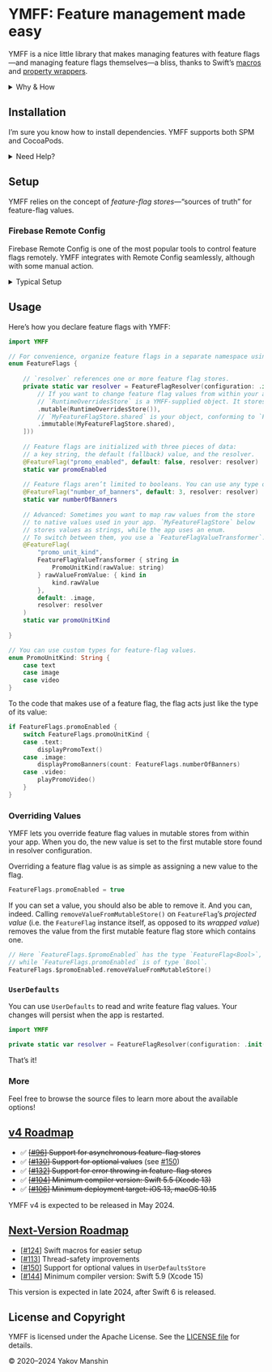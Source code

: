 # YMFF: Feature management made easy

YMFF is a nice little library that makes managing features with feature flags—and managing feature flags themselves—a bliss, thanks to Swift’s [macros](https://docs.swift.org/swift-book/documentation/the-swift-programming-language/macros) and [property wrappers](https://docs.swift.org/swift-book/documentation/the-swift-programming-language/properties/#Property-Wrappers).

<details>
<summary>Why & How</summary>

Every company I worked for needed a way to manage availability of features in the apps already shipped to users. Surprisingly enough, [*feature flags*](https://en.wikipedia.org/wiki/Feature_toggle) (a.k.a. *feature toggles* a.k.a. *feature switches*) tend to cause a lot of struggle.

**I aspire to change that.**

YMFF ships completely ready-to-use, right out of the box: you get everything you need to get started in just a few minutes. But you can also replace nearly any component of the system with your own, customized implementation. The supplied implementation and the protocols are kept in two separate targets (YMFF and YMFFProtocols, respectively).

</details>

## Installation

I’m sure you know how to install dependencies. YMFF supports both SPM and CocoaPods.

<details>
<summary>Need Help?</summary>

### Swift Package Manager (SPM)
To add YMFF to your project, use Xcode’s built-in support for Swift packages. Click File → Swift Packages → Add Package Dependency, and paste the following URL into the search field:

```
https://github.com/yakovmanshin/YMFF
```

You’re then prompted to select the version to install and indicate the desired update policy. I recommend starting with the latest version (it’s selected automatically), and choosing “up to next major” as the preferred update rule. Once you click Next, the package is fetched. Then select the target you’re going to use YMFF in. Click Finish, and you’re ready to go.

If you need to use YMFF in another Swift package, add it to the `Package.swift` file as a dependency:

```swift
.package(url: "https://github.com/yakovmanshin/YMFF", .upToNextMajor(from: "3.1.0"))
```

### CocoaPods
YMFF alternatively supports installation via [CocoaPods](https://youtu.be/iEAjvNRdZa0).

Add the following to your Podfile:

```ruby
pod 'YMFF', '~> 3.1'
```

</details>

## Setup
YMFF relies on the concept of *feature-flag stores*—“sources of truth” for feature-flag values.

### Firebase Remote Config
Firebase Remote Config is one of the most popular tools to control feature flags remotely. YMFF integrates with Remote Config seamlessly, although with some manual action.

<details>
<summary>Typical Setup</summary>

```swift
import FirebaseRemoteConfig
import YMFFProtocols

extension RemoteConfig: FeatureFlagStoreProtocol {
    
    public func containsValue(forKey key: String) -> Bool {
        self.allKeys(from: .remote).contains(key)
    }
    
    public func value<Value>(forKey key: String) -> Value? {
        // Remote Config returns a default value if the requested key doesn’t exist,
        // so you need to check the key for existence explicitly.
        guard containsValue(forKey: key) else { return nil }
        
        let remoteConfigValue = self[key]
        
        // You need to use different `RemoteConfigValue` methods, depending on the return type.
        // I know, it doesn’t look fancy.
        switch Value.self {
        case is Bool.Type:
            return remoteConfigValue.boolValue as? Value
        case is Data.Type:
            return remoteConfigValue.dataValue as? Value
        case is Double.Type:
            return remoteConfigValue.numberValue.doubleValue as? Value
        case is Int.Type:
            return remoteConfigValue.numberValue.intValue as? Value
        case is String.Type:
            return remoteConfigValue.stringValue as? Value
        default:
            return nil
        }
    }
    
}
```

Now, `RemoteConfig` is a valid *feature-flag store*.

Alternatively, you can create a custom wrapper object. That’s what I tend to do in my projects to achieve greater flexibility and avoid tight coupling.

</details>

## Usage
Here’s how you declare feature flags with YMFF:

```swift
import YMFF

// For convenience, organize feature flags in a separate namespace using an enum.
enum FeatureFlags {
    
    // `resolver` references one or more feature flag stores.
    private static var resolver = FeatureFlagResolver(configuration: .init(stores: [
        // If you want to change feature flag values from within your app, you’ll need at least one mutable store.
        // `RuntimeOverridesStore` is a YMFF-supplied object. It stores modified values until the app restarts.
        .mutable(RuntimeOverridesStore()),
        // `MyFeatureFlagStore.shared` is your object, conforming to `FeatureFlagStoreProtocol`.
        .immutable(MyFeatureFlagStore.shared),
    ]))
    
    // Feature flags are initialized with three pieces of data:
    // a key string, the default (fallback) value, and the resolver.
    @FeatureFlag("promo_enabled", default: false, resolver: resolver)
    static var promoEnabled
    
    // Feature flags aren’t limited to booleans. You can use any type of value!
    @FeatureFlag("number_of_banners", default: 3, resolver: resolver)
    static var numberOfBanners
    
    // Advanced: Sometimes you want to map raw values from the store
    // to native values used in your app. `MyFeatureFlagStore` below
    // stores values as strings, while the app uses an enum.
    // To switch between them, you use a `FeatureFlagValueTransformer`.
    @FeatureFlag(
        "promo_unit_kind",
        FeatureFlagValueTransformer { string in
            PromoUnitKind(rawValue: string)
        } rawValueFromValue: { kind in
            kind.rawValue
        },
        default: .image,
        resolver: resolver
    )
    static var promoUnitKind
    
}

// You can use custom types for feature-flag values.
enum PromoUnitKind: String {
    case text
    case image
    case video
}
```

To the code that makes use of a feature flag, the flag acts just like the type of its value:

```swift
if FeatureFlags.promoEnabled {
    switch FeatureFlags.promoUnitKind {
    case .text:
        displayPromoText()
    case .image:
        displayPromoBanners(count: FeatureFlags.numberOfBanners)
    case .video:
        playPromoVideo()
    }
}
```

### Overriding Values

YMFF lets you override feature flag values in mutable stores from within your app. When you do, the new value is set to the first mutable store found in resolver configuration.

Overriding a feature flag value is as simple as assigning a new value to the flag.

```swift
FeatureFlags.promoEnabled = true
```

If you can set a value, you should also be able to remove it. And you can, indeed. Calling `removeValueFromMutableStore()` on `FeatureFlag`’s *projected value* (i.e. the `FeatureFlag` instance itself, as opposed to its *wrapped value*) removes the value from the first mutable feature flag store which contains one.

```swift
// Here `FeatureFlags.$promoEnabled` has the type `FeatureFlag<Bool>`, 
// while `FeatureFlags.promoEnabled` is of type `Bool`.
FeatureFlags.$promoEnabled.removeValueFromMutableStore()
```

### `UserDefaults`

You can use `UserDefaults` to read and write feature flag values. Your changes will persist when the app is restarted.

```swift
import YMFF

private static var resolver = FeatureFlagResolver(configuration: .init(stores: [.mutable(UserDefaultsStore())]))
```

That’s it!

### More

Feel free to browse the source files to learn more about the available options!

## [v4 Roadmap](https://github.com/yakovmanshin/YMFF/milestone/10)
* ✅ ~~[[#96](https://github.com/yakovmanshin/YMFF/issues/96)] Support for asynchronous feature-flag stores~~
* ✅ ~~[[#130](https://github.com/yakovmanshin/YMFF/issues/130)] Support for optional values~~ (see [#150](https://github.com/yakovmanshin/YMFF/issues/150))
* ✅ ~~[[#132](https://github.com/yakovmanshin/YMFF/issues/132)] Support for error throwing in feature-flag stores~~
* ✅ ~~[[#104](https://github.com/yakovmanshin/YMFF/issues/104)] Minimum compiler version: Swift 5.5 (Xcode 13)~~
* ✅ ~~[[#106](https://github.com/yakovmanshin/YMFF/issues/106)] Minimum deployment target: iOS 13, macOS 10.15~~

YMFF v4 is expected to be released in May 2024.

## [Next-Version Roadmap](https://github.com/yakovmanshin/YMFF/milestone/11)
* [[#124](https://github.com/yakovmanshin/YMFF/issues/124)] Swift macros for easier setup
* [[#113](https://github.com/yakovmanshin/YMFF/issues/113)] Thread-safety improvements
* [[#150](https://github.com/yakovmanshin/YMFF/issues/150)] Support for optional values in `UserDefaultsStore`
* [[#144](https://github.com/yakovmanshin/YMFF/issues/144)] Minimum compiler version: Swift 5.9 (Xcode 15)

This version is expected in late 2024, after Swift 6 is released.

## License and Copyright
YMFF is licensed under the Apache License. See the [LICENSE file](https://github.com/yakovmanshin/YMFF/blob/main/LICENSE) for details.

© 2020–2024 Yakov Manshin
